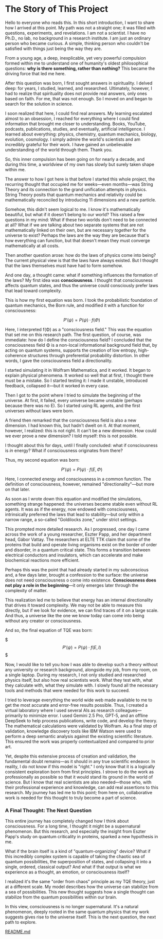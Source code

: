 # The Story of This Project

Hello to everyone who reads this. In this short introduction, I want to
share how I arrived at this point. My path was not a straight one; it
was filled with questions, experiments, and revelations. I am not a
scientist. I have no Ph.D., no lab, no background in a research
institute. I am just an ordinary person who became curious. A simple,
thinking person who couldn't be satisfied with things just being the
way they are.

From a young age, a deep, inexplicable, yet very powerful compulsion
formed within me to understand one of humanity's oldest philosophical
questions: **why is there something, rather than nothing?** This became
the driving force that led me here.

After this question was born, I first sought answers in spirituality. I
delved deep: for years, I studied, learned, and researched. Ultimately,
however, I had to realize that spirituality does not provide real answers, only
ones based on faith. For me, that was not enough. So I moved on and began to
search for the solution in science.

I soon realized that here, I could find real answers. My learning
escalated almost to an obsession, I reached for everything where I could
find information that brought me closer to understanding. Books, YouTube,
podcasts, publications, studies, and eventually, artificial intelligence. I
learned about everything: physics, chemistry, quantum mechanics, biology,
evolution, cosmology. I simply admire the world's scientists and am
incredibly grateful for their work. I have gained an unbelievable
understanding of the world through them. Thank you.

So, this inner compulsion has been going on for nearly a decade, and during
this time, a worldview of my own has slowly but surely taken shape within me.

The answer to how I got here is that before I started this whole project,
the recurring thought that occupied me for weeks—even months—was String
Theory and its connection to the grand unification attempts in physics.
String Theory posits that quantum mechanics and relativity could be
mathematically reconciled by introducing 11 dimensions and a new particle.

Somehow, this didn't seem logical to me. I know it's mathematically
beautiful, but what if it doesn't belong to our world? This raised a few
questions in my mind: What if these two worlds don't need to be
connected at all? What if we are talking about two separate systems that
are not mathematically linked on their own, but are necessary *together*
for the universe to exist? Perhaps the laws are the way they are because
that's how everything can function, but that doesn't mean they must
converge mathematically at all costs.

Then another question arose: how do the laws of physics come into being?
The current physical view is that the laws have always existed. But I
thought that the laws themselves must have had to form somehow.

And one day, a thought came: what if something influences the formation of
the laws? My first idea was **consciousness**. I thought that consciousness
affects quantum states, and thus the universe could consciously prefer
laws that lead toward complexity.

This is how my first equation was born. I took the probabilistic 
foundation of quantum mechanics, the Born rule, and modified it with a 
function for consciousness:

$$
P′(ψ) = P(ψ) · f(Φ)
$$

Here, I interpreted f(Φ) as a "consciousness field." This was the equation
that set me on this research path. The first question, of course, was
immediate: how do I define the consciousness field? I concluded that the
consciousness field Φ is a non-local informational background field that,
by acting on quantum systems, supports the creation of low entropy,
high-coherence structures through preferential probability distortion. In
other words, I gave the consciousness field a directionality.

I started simulating it in Wolfram Mathematica, and it worked. It began to
explain physical phenomena. It worked so well that at first, I thought there
must be a mistake. So I started testing it: I made it unstable, introduced
feedback, collapsed it—but it worked in every case.

Then I got to the point where I tried to simulate the beginning of the
universe. At first, it failed, every universe became unstable (perhaps
because there was no E). So I started using RL agents, and the first
universes without laws were born.

A friend then remarked that the consciousness field is also a new
dimension. I had known this, but hadn't dwelt on it. At that moment,
however, I realized: this is not right. It can't be a new dimension.
How could we ever prove a new dimension? I told myself: this is not possible.

I thought about this for days, until I finally concluded: what if
consciousness is *in* energy? What if consciousness originates from there?

Thus, my second equation was born:

$$
P′(ψ) = P(ψ) · f(E,Φ)
$$

Here, I connected energy and consciousness in a common function. The
definition of consciousness, however, remained "directionality"—but more on
that later.

As soon as I wrote down this equation and modified the simulations,
something strange happened: the universes became stable even without RL
agents. It was as if the energy, now endowed with consciousness,
intrinsically preferred the laws that lead to stability—but only within a
narrow range, a so-called "Goldilocks zone," under strict settings.

This prompted more detailed research. As I progressed, one day I came
across the work of a young researcher, Eszter Papp, and her department
head, Gábor Vattay. The researchers at ELTE TTK claim that some of the
proteins that build and operate living organisms exist on the border of
order and disorder, in a quantum critical state. This forms a transition
between electrical conductors and insulators, which can accelerate and
make biochemical reactions more efficient.

Perhaps this was the point that had already started in my subconscious and,
a few days later, brought a confession to the surface: the universe does
not need consciousness o come into existence. **Consciousness does not play a
role in the beginning**—it only emerges later through the complexity of matter.

This realization led me to believe that energy has an internal
directionality that drives it toward complexity. We may not be able to
measure this directly, but if we look for evidence, we can find traces of
it on a large scale. And thus, a universe like the one we know today can
come into being without any creator or consciousness.

And so, the final equation of TQE was born:

$$$
P′(ψ) = P(ψ) · f(E, I)
$$$

Now, I would like to tell you how I was able to develop such a theory
without any university or research background, alongside my job, from my
room, on a single laptop. During my research, I not only studied and
researched physics itself, but also how real scientists work. What they
test with, what they calculate with, what they simulate with. I slowly
found all the necessary tools and methods that were needed for this work
to succeed.

I tried to leverage everything the world wide web made available to me to
get the most accurate and error-free results possible. Thus, I created a
virtual laboratory where I used several AIs as research colleagues—primarily
to minimize error. I used Gemini 2.5 Pro, GPT-5, and an offline DeepSeek
to help process publications, write code, and develop the theory. The
mathematical calculations were validated by Wolfram. As a final step of 
validation, knowledge discovery tools like IBM Watson were used to perform 
a deep semantic analysis against the existing scientific literature. 
This ensured the work was properly contextualized and compared to prior art.

Yet, despite this extensive process of creation and validation, the
fundamental doubt remains—as it should in any true scientific endeavor.
In reality, I do not know if this model is "right." I only know that it is a
logically consistent exploration born from first principles. I strove to do
the work as professionally as possible so that it would stand its ground
in the world of science. But I know that real scientists are also
needed—those who, with their professional experience and knowledge, can add
real assertions to this research. My journey has led me to this point; from
here on, collaborative work is needed for this thought to truly become a
part of science.

### A Final Thought: The Next Question
This entire journey has completely changed how I think about consciousness. For a long time, I thought it might be a supernatural phenomenon. But this research, and especially the insight from Eszter Papp's study on quantum criticality in proteins, sparked a new hypothesis in me.

What if the brain itself is a kind of "quantum-organizing" device? What if this incredibly complex system is capable of taking the chaotic sea of quantum possibilities, the superposition of states, and collapsing it into a single, ordered, classical output? And what if that output is what we experience as a thought, an emotion, or consciousness itself?

I realized it's the same "order from chaos" principle as my TQE theory, just at a different scale. My model describes how the universe can stabilize from a sea of possibilities. This new thought suggests how a single thought can stabilize from the quantum possibilities within our brain.

In this view, consciousness is no longer supernatural. It's a natural phenomenon, deeply rooted in the same quantum physics that my work suggests gives rise to the universe itself. This is the next question, the next path to explore.

[README.md](README.md)
